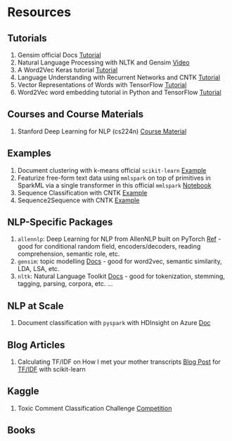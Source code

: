 # Resources

## Tutorials

1.  Gensim official Docs [Tutorial](https://radimrehurek.com/gensim/tutorial.html)
2.  Natural Language Processing with NLTK and Gensim [Video](https://www.youtube.com/watch?v=itKNpCPHq3I)
3.  A Word2Vec Keras tutorial [Tutorial](http://adventuresinmachinelearning.com/word2vec-keras-tutorial/)
4.  Language Understanding with Recurrent Networks and CNTK [Tutorial](https://cntk.ai/pythondocs/CNTK_202_Language_Understanding.html)
5.  Vector Representations of Words with TensorFlow [Tutorial](https://www.tensorflow.org/versions/r1.3/tutorials/word2vec)
5.  Word2Vec word embedding tutorial in Python and TensorFlow [Tutorial](http://adventuresinmachinelearning.com/word2vec-tutorial-tensorflow/)

## Courses and Course Materials

1.  Stanford Deep Learning for NLP (cs224n) [Course Material](http://web.stanford.edu/class/cs224n/syllabus.html)

## Examples

1.  Document clustering with k-means official `scikit-learn` [Example](http://scikit-learn.org/stable/auto_examples/text/document_clustering.html#sphx-glr-auto-examples-text-document-clustering-py)
2.  Featurize free-form text data using `mmlspark` on top of primitives in SparkML via a single transformer in this official `mmlspark` [Notebook](https://github.com/Azure/mmlspark/blob/master/notebooks/samples/201%20-%20Amazon%20Book%20Reviews%20-%20TextFeaturizer.ipynb)
3.  Sequence Classification with CNTK [Example](https://github.com/Microsoft/CNTK/blob/v2.3/Examples/SequenceClassification/SimpleExample/Python/SequenceClassification.py)
4.  Sequence2Sequence with CNTK [Example](https://github.com/Microsoft/CNTK/blob/v2.3/Examples/SequenceToSequence/CMUDict/Python/Sequence2Sequence.py)

## NLP-Specific Packages

1.  `allennlp`:  Deep Learning for NLP from AllenNLP built on PyTorch [Ref](https://allennlp.org) - good for conditional random field, encoders/decoders, reading comprehension, semantic role, etc.
2.  `gensim`:  topic modelling [Docs](https://radimrehurek.com/gensim/) - good for word2vec, semantic similarity, LDA, LSA, etc.
3.  `nltk`:  Natural Language Toolkit [Docs](http://www.nltk.org/) - good for tokenization, stemming, tagging, parsing, corpora, etc.
...

## NLP at Scale

1.  Document classification with `pyspark` with HDInsight on Azure [Doc](https://docs.microsoft.com/en-us/azure/hdinsight/hdinsight-apache-spark-ipython-notebook-machine-learning)

## Blog Articles

1.  Calculating TF/IDF on How I met your mother transcripts [Blog Post](http://www.markhneedham.com/blog/2015/02/15/pythonscikit-learn-calculating-tfidf-on-how-i-met-your-mother-transcripts/) for [TF/IDF](https://en.wikipedia.org/wiki/Tf%E2%80%93idf) with scikit-learn

## Kaggle

1.  Toxic Comment Classification Challenge [Competition](https://www.kaggle.com/c/jigsaw-toxic-comment-classification-challenge)

## Books


